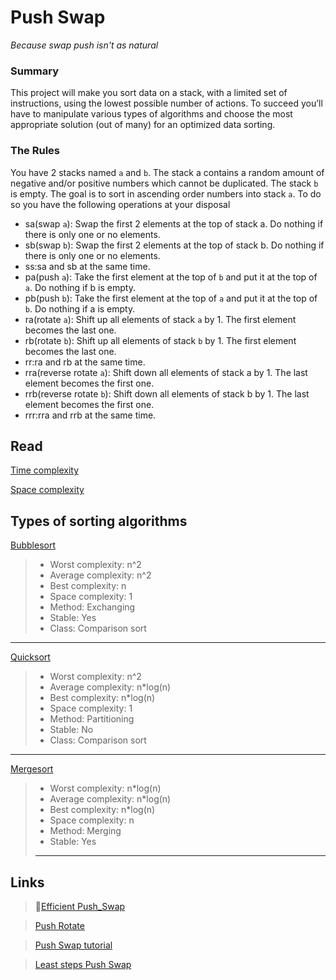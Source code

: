 # Push Swap
*Because swap push isn't as natural*


### Summary
This project will make you sort data on a stack, with a limited set of instructions, using the lowest possible number of actions. To succeed you’ll have to manipulate various types of algorithms and choose the most appropriate solution (out of many) for an optimized data sorting.

### The Rules
You have 2 stacks named `a` and `b`. The stack a contains a random amount of negative and/or positive numbers which cannot be duplicated. The stack `b` is empty. The goal is to sort in ascending order numbers into stack `a`. To do so you have the following operations at your disposal
-  sa(swap `a`): Swap the first 2 elements at the top of stack a. Do nothing if there is only one or no elements.
-  sb(swap `b`): Swap the first 2 elements at the top of stack b. Do nothing if there is only one or no elements.
-  ss:sa and sb at the same time.
-  pa(push `a`): Take the first element at the top of `b` and put it at the top of `a`. Do nothing if b is empty.
-  pb(push `b`): Take the first element at the top of `a` and put it at the top of `b`. Do nothing if a is empty.
-  ra(rotate `a`): Shift up all elements of stack `a` by 1. The first element becomes the last one.
-  rb(rotate `b`): Shift up all elements of stack `b` by 1. The first element becomes the last one.
-  rr:ra and rb at the same time.
-  rra(reverse rotate `a`): Shift down all elements of stack a by 1. The last element becomes the first one.
-  rrb(reverse rotate `b`): Shift down all elements of stack b by 1. The last element becomes the first one.
-  rrr:rra and rrb at the same time.

## Read
[Time complexity](https://en.wikipedia.org/wiki/Analysis_of_algorithms)

[Space complexity](https://www.geeksforgeeks.org/g-fact-86/)

## Types of sorting algorithms
 [Bubblesort](https://www.geeksforgeeks.org/bubble-sort/)
> - Worst complexity: n^2
> - Average complexity: n^2
> - Best complexity: n
> - Space complexity: 1
> - Method: Exchanging
> - Stable: Yes
> - Class: Comparison sort
---
 [Quicksort](https://en.wikipedia.org/wiki/Quicksort)
> - Worst complexity: n^2
> - Average complexity: n*log(n)
> - Best complexity: n*log(n)
> - Space complexity: 1
> - Method: Partitioning
> - Stable: No
> - Class: Comparison sort
---
 [Mergesort](https://en.wikipedia.org/wiki/Merge_sort)
> - Worst complexity: n*log(n)
> - Average complexity: n*log(n)
> - Best complexity: n*log(n)
> - Space complexity: n
> - Method: Merging
> - Stable: Yes
> ---

## Links
> 🌟[Efficient Push_Swap](https://www.codequoi.com/en/push_swap-efficient-positional-sorting-algorithm/#sorting_algorithm_for_over_3_numbers)

> [Push Rotate](https://kipplesunderscore.github.io/posts/push-swap/)

> [Push Swap tutorial](https://medium.com/nerd-for-tech/push-swap-tutorial-fa746e6aba1e)

> [Least steps Push Swap](https://medium.com/@jamierobertdawson/push-swap-the-least-amount-of-moves-with-two-stacks-d1e76a71789a)
